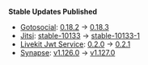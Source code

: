 **Stable Updates Published**

* [Gotosocial](https://github.com/superseriousbusiness/gotosocial): [0.18.2](https://github.com/superseriousbusiness/gotosocial/releases/tag/v0.18.2) -> [0.18.3](https://github.com/superseriousbusiness/gotosocial/releases/tag/v0.18.3)
* [Jitsi](https://github.com/jitsi/docker-jitsi-meet): [stable-10133](https://github.com/jitsi/docker-jitsi-meet/releases/tag/stable-10133) -> [stable-10133-1](https://github.com/jitsi/docker-jitsi-meet/releases/tag/stable-10133-1)
* [Livekit Jwt Service](https://github.com/element-hq/lk-jwt-service): [0.2.0](https://github.com/element-hq/lk-jwt-service/releases/tag/0.2.0) -> [0.2.1](https://github.com/element-hq/lk-jwt-service/releases/tag/0.2.1)
* [Synapse](https://github.com/element-hq/synapse): [v1.126.0](https://github.com/element-hq/synapse/releases/tag/v1.126.0) -> [v1.127.0](https://github.com/element-hq/synapse/releases/tag/v1.127.0)
